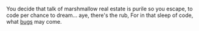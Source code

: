 You decide that talk of marshmallow real estate is purile so you escape, to code per chance to dream... aye, there's the rub,
For in that sleep of code, what [bugs](bugs/bugs.md) may come.
